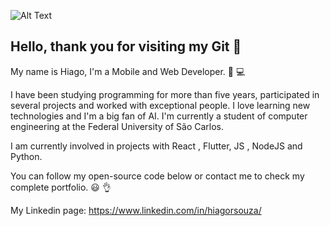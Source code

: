 ![Alt Text](https://gizmodo.uol.com.br/wp-content/blogs.dir/8/files/2018/09/dino-chrome.gif)


## Hello, thank you for visiting my Git 👋


My name is Hiago, I'm a Mobile and Web Developer. :iphone: :computer:

I have been studying programming for more than five years, participated in several projects and worked with exceptional people. I love learning new technologies and I'm a big fan of AI. I'm currently a student of computer engineering at the Federal University of São Carlos.

I am currently involved in projects with React , Flutter, JS , NodeJS and Python. 

You can follow my open-source code below or contact me to check my complete portfolio. :smiley: :ok_hand:

My Linkedin page: https://www.linkedin.com/in/hiagorsouza/




